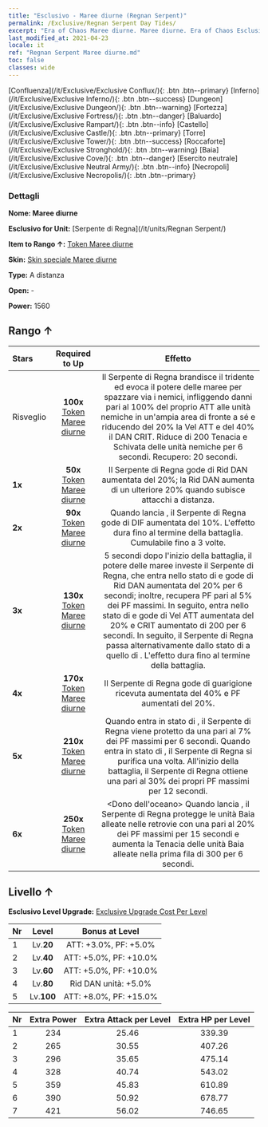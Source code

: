```yaml
---
title: "Esclusivo - Maree diurne (Regnan Serpent)"
permalink: /Exclusive/Regnan Serpent Day Tides/
excerpt: "Era of Chaos Maree diurne. Maree diurne. Era of Chaos Esclusivo Maree diurne. Serpente di Regna Esclusivo."
last_modified_at: 2021-04-23
locale: it
ref: "Regnan Serpent Maree diurne.md"
toc: false
classes: wide
---
```

 [Confluenza](/it/Exclusive/Exclusive Conflux/){: .btn .btn--primary} [Inferno](/it/Exclusive/Exclusive Inferno/){: .btn .btn--success} [Dungeon](/it/Exclusive/Exclusive Dungeon/){: .btn .btn--warning} [Fortezza](/it/Exclusive/Exclusive Fortress/){: .btn .btn--danger} [Baluardo](/it/Exclusive/Exclusive Rampart/){: .btn .btn--info} [Castello](/it/Exclusive/Exclusive Castle/){: .btn .btn--primary} [Torre](/it/Exclusive/Exclusive Tower/){: .btn .btn--success} [Roccaforte](/it/Exclusive/Exclusive Stronghold/){: .btn .btn--warning} [Baia](/it/Exclusive/Exclusive Cove/){: .btn .btn--danger} [Esercito neutrale](/it/Exclusive/Exclusive Neutral Army/){: .btn .btn--info} [Necropoli](/it/Exclusive/Exclusive Necropolis/){: .btn .btn--primary} 

### Dettagli
 **Nome: Maree diurne** 

 **Esclusivo for Unit:** [Serpente di Regna](/it/units/Regnan Serpent/) 

 **Item to Rango ↑:** [Token Maree diurne](/ItemsIT/con_1003/)

 **Skin:** [Skin speciale Maree diurne](/ItemsIT/con_671/)

 **Type:** A distanza

 **Open:** -

 **Power:** 1560

## Rango ↑

  |     Stars    |  Required to Up | Effetto |
  |:-------------|:---------------:|:---------------:|
  |  Risveglio  | **100x** [Token Maree diurne](/ItemsIT/con_1003/) | <Torrente senza fine> Il Serpente di Regna brandisce il tridente ed evoca il potere delle maree per spazzare via i nemici, infliggendo danni pari al 100% del proprio ATT alle unità nemiche in un'ampia area di fronte a sé e riducendo del 20% la Vel ATT e del 40% il DAN CRIT. Riduce di 200 Tenacia e Schivata delle unità nemiche <rallentate> per 6 secondi. Recupero: 20 secondi. |
  | **1x** <i class="fas fa-star"/> | **50x** [Token Maree diurne](/ItemsIT/con_1003/) | Il Serpente di Regna gode di Rid DAN aumentata del 20%; la Rid DAN aumenta di un ulteriore 20% quando subisce attacchi a distanza. |
  | **2x** <i class="fas fa-star"/> | **90x** [Token Maree diurne](/ItemsIT/con_1003/) | Quando lancia <Torrente senza fine>, il Serpente di Regna gode di DIF aumentata del 10%. L'effetto dura fino al termine della battaglia. Cumulabile fino a 3 volte. |
  | **3x** <i class="fas fa-star"/> | **130x** [Token Maree diurne](/ItemsIT/con_1003/) | 5 secondi dopo l'inizio della battaglia, il potere delle maree investe il Serpente di Regna, che entra nello stato di <Alta marea> e gode di Rid DAN aumentata del 20% per 6 secondi; inoltre, recupera PF pari al 5% dei PF massimi. In seguito, entra nello stato di <Marea notturna> e gode di Vel ATT aumentata del 20% e CRIT aumentato di 200 per 6 secondi. In seguito, il Serpente di Regna passa alternativamente dallo stato di <Alta marea> a quello di <Marea notturna>. L'effetto dura fino al termine della battaglia. |
  | **4x** <i class="fas fa-star"/> | **170x** [Token Maree diurne](/ItemsIT/con_1003/) | Il Serpente di Regna gode di guarigione ricevuta aumentata del 40% e PF aumentati del 20%. |
  | **5x** <i class="fas fa-star"/> | **210x** [Token Maree diurne](/ItemsIT/con_1003/) | Quando entra in stato di <Alta marea>, il Serpente di Regna viene protetto da una <bolla> pari al 7% dei PF massimi per 6 secondi. Quando entra in stato di <Marea notturna>, il Serpente di Regna si purifica una volta. All'inizio della battaglia, il Serpente di Regna ottiene una <bolla> pari al 30% dei propri PF massimi per 12 secondi. |
  | **6x** <i class="fas fa-star"/> | **250x** [Token Maree diurne](/ItemsIT/con_1003/) | <Dono dell'oceano> Quando lancia <Torrente senza fine>, il Serpente di Regna protegge le unità Baia alleate nelle retrovie con una <bolla> pari al 20% dei PF massimi per 15 secondi e aumenta la Tenacia delle unità Baia alleate nella prima fila di 300 per 6 secondi. |


## Livello ↑
 **Esclusivo Level Upgrade:** [Exclusive Upgrade Cost Per Level](/Exclusive/ExclusiveUpgradeCostPerLevel/)

  |  Nr  |   Level  | Bonus at Level |
  |:-----|:--------:|:--------------:|
  | 1 | Lv.**20** | ATT: +3.0%, PF: +5.0% |
  | 2 | Lv.**40** | ATT: +5.0%, PF: +10.0% |
  | 3 | Lv.**60** | ATT: +5.0%, PF: +10.0% |
  | 4 | Lv.**80** | Rid DAN unità: +5.0% |
  | 5 | Lv.**100** | ATT: +8.0%, PF: +15.0% |


  |  Nr  |  Extra Power | Extra Attack per Level | Extra HP per Level |
  |:-----|:--------:|:--------:|:--------:|
  | 1 | 234 | 25.46 | 339.39 |
  | 2 | 265 | 30.55 | 407.26 |
  | 3 | 296 | 35.65 | 475.14 |
  | 4 | 328 | 40.74 | 543.02 |
  | 5 | 359 | 45.83 | 610.89 |
  | 6 | 390 | 50.92 | 678.77 |
  | 7 | 421 | 56.02 | 746.65 |


